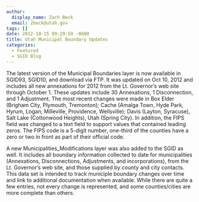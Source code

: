 ```yaml
---
author:
  display_name: Zach Beck
  email: zbeck@utah.gov
tags: []
date: 2012-10-15 09:29:59 -0600
title: Utah Municipal Boundary Updates
categories:
  - Featured
  - SGID Blog
---
```

<p>The latest version of the Municipal Boundaries layer is now available in SGID93, SGID10, and download via FTP. It was updated on Oct 10, 2012 and includes all new annexations for 2012 from the Lt. Governor’s web site through October 1. These updates include 30 Annexations, 1 Disconnection, and 1 Adjustment. The most recent changes were made in Box Elder (Brigham City, Plymouth, Tremonton); Cache (Amalga Town, Hyde Park, Hyrum, Logan, Milleville, Providence, Wellsville); Davis (Layton, Syracuse), Salt Lake (Cottonwood Heights), Utah (Spring City). In addition, the FIPS field was changed to a text field to support values that contained leading zeros. The FIPS code is a 5-digit number, one-third of the counties have a zero or two in front as part of their official code.</p>
<p>A new Municipalities_Modifications layer was also added to the SGID as well. It includes all boundary information collected to date for municipalities (Annexations, Disconnections, Adjustments, and incorporations), from the Lt. Governor’s web site, and those supplied by county and city contacts. This data set is intended to track municiple boundary changes over time and link to additional documentation when available. While there are quite a few entries, not every change is represented, and some counties/cities are more complete than others.</p>
